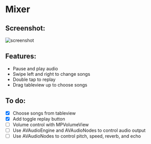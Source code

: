 # Mixer

## Screenshot:
![screenshot](/readme/screenshot.png)

## Features:
- Pause and play audio
- Swipe left and right to change songs
- Double tap to replay
- Drag tableview up to choose songs

## To do:
- [x] Choose songs from tableview
- [x] Add toggle replay button
- [ ] Volume control with MPVolumeView
- [ ] Use AVAudioEngine and AVAudioNodes to control audio output
- [ ] Use AVAudioNodes to control pitch, speed, reverb, and echo
